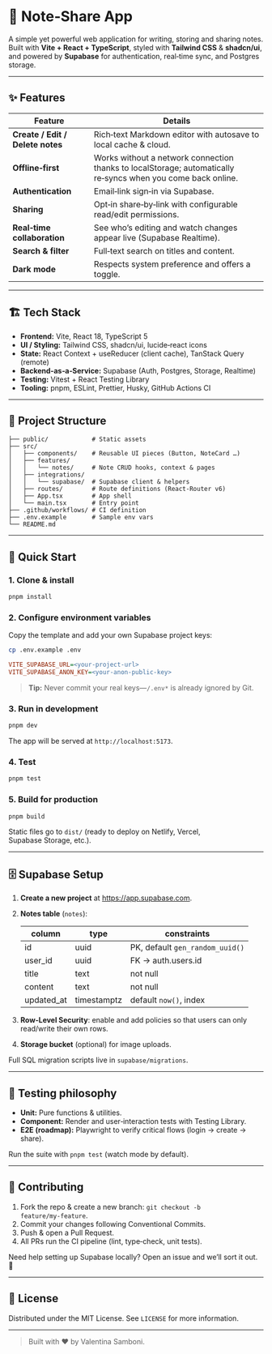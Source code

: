 # 📝 Note‑Share App

A simple yet powerful web application for writing, storing and sharing notes. Built with **Vite + React + TypeScript**, styled with **Tailwind CSS** & **shadcn/ui**, and powered by **Supabase** for authentication, real‑time sync, and Postgres storage.

---

## ✨ Features

| Feature                          | Details                                                                                                      |
| -------------------------------- | ------------------------------------------------------------------------------------------------------------ |
| **Create / Edit / Delete notes** | Rich‑text Markdown editor with autosave to local cache & cloud.                                              |
| **Offline‑first**                | Works without a network connection thanks to localStorage; automatically re‑syncs when you come back online. |
| **Authentication**               | Email‑link sign‑in via Supabase.                                                                             |
| **Sharing**                      | Opt‑in share‑by‑link with configurable read/edit permissions.                                                |
| **Real‑time collaboration**      | See who’s editing and watch changes appear live (Supabase Realtime).                                         |
| **Search & filter**              | Full‑text search on titles and content.                                                                      |
| **Dark mode**                    | Respects system preference and offers a toggle.                                                              |

---

## 🏗️ Tech Stack

- **Frontend:** Vite, React 18, TypeScript 5
- **UI / Styling:** Tailwind CSS, shadcn/ui, lucide‑react icons
- **State:** React Context + useReducer (client cache), TanStack Query (remote)
- **Backend‑as‑a‑Service:** Supabase (Auth, Postgres, Storage, Realtime)
- **Testing:** Vitest + React Testing Library
- **Tooling:** pnpm, ESLint, Prettier, Husky, GitHub Actions CI

---

## 📂 Project Structure

```
├── public/            # Static assets
├── src/
│   ├── components/    # Reusable UI pieces (Button, NoteCard …)
│   ├── features/
│   │   └── notes/     # Note CRUD hooks, context & pages
│   ├── integrations/
│   │   └── supabase/  # Supabase client & helpers
│   ├── routes/        # Route definitions (React‑Router v6)
│   ├── App.tsx        # App shell
│   └── main.tsx       # Entry point
├── .github/workflows/ # CI definition
├── .env.example       # Sample env vars
└── README.md
```

---

## 🚀 Quick Start

### 1. Clone & install

```bash
pnpm install
```

### 2. Configure environment variables

Copy the template and add your own Supabase project keys:

```bash
cp .env.example .env
```

```ini
VITE_SUPABASE_URL=<your‑project‑url>
VITE_SUPABASE_ANON_KEY=<your‑anon‑public‑key>
```

> **Tip:** Never commit your real keys—`/.env*` is already ignored by Git.

### 3. Run in development

```bash
pnpm dev
```

The app will be served at `http://localhost:5173`.

### 4. Test

```bash
pnpm test
```

### 5. Build for production

```bash
pnpm build
```

Static files go to `dist/` (ready to deploy on Netlify, Vercel, Supabase Storage, etc.).

---

## 🗄️ Supabase Setup

1. **Create a new project** at <https://app.supabase.com>.
2. **Notes table** (`notes`):

   | column      | type        | constraints                     |
   | ----------- | ----------- | ------------------------------- |
   | id          | uuid        | PK, default `gen_random_uuid()` |
   | user_id     | uuid        | FK → auth.users.id              |
   | title       | text        | not null                        |
   | content     | text        | not null                        |
   | updated_at  | timestamptz | default `now()`, index          |

3. **Row‑Level Security**: enable and add policies so that users can only read/write their own rows.
4. **Storage bucket** (optional) for image uploads.

Full SQL migration scripts live in `supabase/migrations`.

---

## 🧪 Testing philosophy

- **Unit:** Pure functions & utilities.
- **Component:** Render and user‑interaction tests with Testing Library.
- **E2E (roadmap):** Playwright to verify critical flows (login → create → share).

Run the suite with `pnpm test` (watch mode by default).

---

## 🤝 Contributing

1. Fork the repo & create a new branch: `git checkout -b feature/my‑feature`.
2. Commit your changes following Conventional Commits.
3. Push & open a Pull Request.
4. All PRs run the CI pipeline (lint, type‑check, unit tests).

Need help setting up Supabase locally? Open an issue and we’ll sort it out. 💬


---

## 📜 License

Distributed under the MIT License. See `LICENSE` for more information.

---

> Built with ❤️ by Valentina Samboni.
